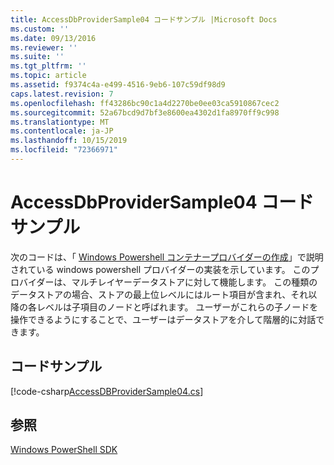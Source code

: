 ```yaml
---
title: AccessDbProviderSample04 コードサンプル |Microsoft Docs
ms.custom: ''
ms.date: 09/13/2016
ms.reviewer: ''
ms.suite: ''
ms.tgt_pltfrm: ''
ms.topic: article
ms.assetid: f9374c4a-e499-4516-9eb6-107c59df98d9
caps.latest.revision: 7
ms.openlocfilehash: ff43286bc90c1a4d2270be0ee03ca5910867cec2
ms.sourcegitcommit: 52a67bcd9d7bf3e8600ea4302d1fa8970ff9c998
ms.translationtype: MT
ms.contentlocale: ja-JP
ms.lasthandoff: 10/15/2019
ms.locfileid: "72366971"
---
```

# <a name="accessdbprovidersample04-code-sample"></a>AccessDbProviderSample04 コード サンプル

次のコードは、「 [Windows Powershell コンテナープロバイダーの作成](./creating-a-windows-powershell-container-provider.md)」で説明されている windows powershell プロバイダーの実装を示しています。 このプロバイダーは、マルチレイヤーデータストアに対して機能します。 この種類のデータストアの場合、ストアの最上位レベルにはルート項目が含まれ、それ以降の各レベルは子項目のノードと呼ばれます。 ユーザーがこれらの子ノードを操作できるようにすることで、ユーザーはデータストアを介して階層的に対話できます。

## <a name="code-sample"></a>コードサンプル

[!code-csharp[AccessDBProviderSample04.cs](../../../../powershell-sdk-samples/SDK-2.0/csharp/AccessDBProviderSample04/AccessDBProviderSample04.cs#L11-L1635 "AccessDBProviderSample04.cs")]

## <a name="see-also"></a>参照

[Windows PowerShell SDK](../windows-powershell-reference.md)
